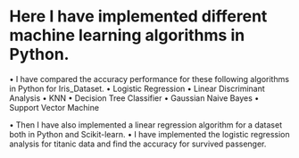 # Here I have implemented different machine learning algorithms in Python.

• I have compared the accuracy performance for these following algorithms in Python for Iris_Dataset.
    •	Logistic Regression
    •	Linear Discriminant Analysis
    •	KNN
    •	Decision Tree Classifier
    •	Gaussian Naive Bayes
    •	Support Vector Machine
   
• Then I have also implemented a linear regression algorithm for a dataset both in Python and Scikit-learn.
• I have implemented the logistic regression analysis for titanic data and find the accuracy for survived passenger.
    
